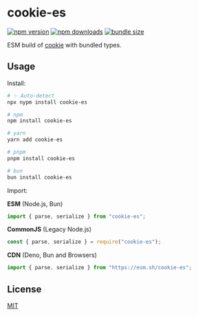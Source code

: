 
# cookie-es

<!-- automd:badges bundlejs -->

[![npm version](https://img.shields.io/npm/v/cookie-es)](https://npmjs.com/package/cookie-es)
[![npm downloads](https://img.shields.io/npm/dm/cookie-es)](https://npmjs.com/package/cookie-es)
[![bundle size](https://img.shields.io/bundlejs/size/cookie-es)](https://bundlejs.com/?q=cookie-es)

<!-- /automd -->

ESM build of [cookie](https://www.npmjs.com/package/cookie) with bundled types.

## Usage

Install:

<!-- automd:pm-install -->

```sh
# ✨ Auto-detect
npx nypm install cookie-es

# npm
npm install cookie-es

# yarn
yarn add cookie-es

# pnpm
pnpm install cookie-es

# bun
bun install cookie-es
```

<!-- /automd-->

Import:


<!-- automd:jsimport cdn cjs src=./src/index.ts -->

**ESM** (Node.js, Bun)

```js
import { parse, serialize } from "cookie-es";
```

**CommonJS** (Legacy Node.js)

```js
const { parse, serialize } = require("cookie-es");
```

**CDN** (Deno, Bun and Browsers)

```js
import { parse, serialize } from "https://esm.sh/cookie-es";
```

<!-- /automd -->


## License

[MIT](./LICENSE)
